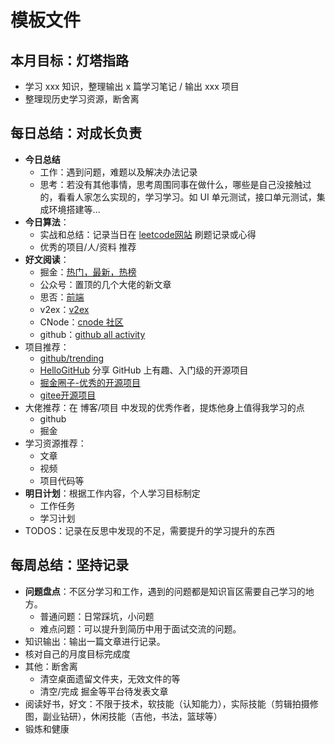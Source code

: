 # 模板文件

## 本月目标：灯塔指路

- 学习 xxx 知识，整理输出 x 篇学习笔记 / 输出 xxx 项目
- 整理现历史学习资源，断舍离

## 每日总结：对成长负责

- **今日总结**
  - 工作：遇到问题，难题以及解决办法记录
  - 思考：若没有其他事情，思考周围同事在做什么，哪些是自己没接触过的，看看人家怎么实现的，学习学习。如 UI 单元测试，接口单元测试，集成环境搭建等...
- **今日算法**：
  - 实战和总结：记录当日在 [leetcode网站](https://leetcode-cn.com/) 刷题记录或心得
  - 优秀的项目/人/资料 推荐
- **好文阅读**：
  - 掘金：[热门，最新，热榜](https://juejin.cn/frontend)
  - 公众号：置顶的几个大佬的新文章
  - 思否：[前端](https://segmentfault.com/channel/frontend)
  - v2ex：[v2ex](https://www.v2ex.com/?tab=tech)
  - CNode：[cnode 社区](https://cnodejs.org/?tab=all)
  - github：[github all activity](https://github.com/)
- 项目推荐：
  - [github/trending](https://github.com/trending)
  - [HelloGitHub](https://hellogithub.com/) 分享 GitHub 上有趣、入门级的开源项目
  - [掘金圈子-优秀的开源项目](https://juejin.cn/pin/club/6824710203196309518?sort=newest)
  - [gitee开源项目](https://gitee.com/explore/all)
- 大佬推荐：在 博客/项目 中发现的优秀作者，提炼他身上值得我学习的点
  - github
  - 掘金
- 学习资源推荐：
  - 文章
  - 视频
  - 项目代码等
- **明日计划**：根据工作内容，个人学习目标制定
  - 工作任务
  - 学习计划
- TODOS：记录在反思中发现的不足，需要提升的学习提升的东西

## 每周总结：坚持记录

- **问题盘点**：不区分学习和工作，遇到的问题都是知识盲区需要自己学习的地方。
  - 普通问题：日常踩坑，小问题
  - 难点问题：可以提升到简历中用于面试交流的问题。
- 知识输出：输出一篇文章进行记录。
- 核对自己的月度目标完成度
- 其他：断舍离
  - 清空桌面遗留文件夹，无效文件的等
  - 清空/完成 掘金等平台待发表文章
- 阅读好书，好文：不限于技术，软技能（认知能力），实际技能（剪辑拍摄修图，副业钻研），休闲技能（吉他，书法，篮球等）
- 锻炼和健康

